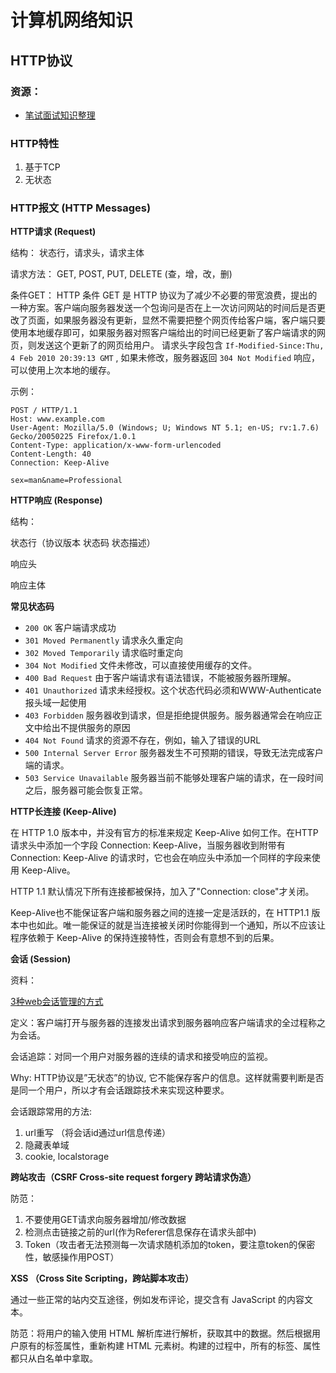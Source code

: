计算机网络知识
===
## HTTP协议

### 资源： 

* [笔试面试知识整理](https://hit-alibaba.github.io/interview/)

### HTTP特性

1. 基于TCP
2. 无状态


### HTTP报文 (HTTP Messages)

__HTTP请求 (Request)__

结构： 状态行，请求头，请求主体

请求方法： GET, POST, PUT, DELETE (查，增，改，删)

条件GET： HTTP 条件 GET 是 HTTP 协议为了减少不必要的带宽浪费，提出的一种方案。客户端向服务器发送一个包询问是否在上一次访问网站的时间后是否更改了页面，如果服务器没有更新，显然不需要把整个网页传给客户端，客户端只要使用本地缓存即可，如果服务器对照客户端给出的时间已经更新了客户端请求的网页，则发送这个更新了的网页给用户。
请求头字段包含 ``` If-Modified-Since:Thu, 4 Feb 2010 20:39:13 GMT ``` , 如果未修改，服务器返回 ``` 304 Not Modified ``` 响应，可以使用上次本地的缓存。

示例：
```
POST / HTTP/1.1
Host: www.example.com
User-Agent: Mozilla/5.0 (Windows; U; Windows NT 5.1; en-US; rv:1.7.6)
Gecko/20050225 Firefox/1.0.1
Content-Type: application/x-www-form-urlencoded
Content-Length: 40
Connection: Keep-Alive

sex=man&name=Professional  
```

__HTTP响应 (Response)__

结构：

状态行（协议版本 状态码 状态描述）

响应头

响应主体

**常见状态码**

* ```200 OK``` 客户端请求成功
* ```301 Moved Permanently``` 请求永久重定向
* ```302 Moved Temporarily``` 请求临时重定向
* ```304 Not Modified``` 文件未修改，可以直接使用缓存的文件。
* ```400 Bad Request``` 由于客户端请求有语法错误，不能被服务器所理解。
* ```401 Unauthorized``` 请求未经授权。这个状态代码必须和WWW-Authenticate报头域一起使用
* ```403 Forbidden``` 服务器收到请求，但是拒绝提供服务。服务器通常会在响应正文中给出不提供服务的原因
* ```404 Not Found``` 请求的资源不存在，例如，输入了错误的URL
* ```500 Internal Server Error``` 服务器发生不可预期的错误，导致无法完成客户端的请求。
* ```503 Service Unavailable``` 服务器当前不能够处理客户端的请求，在一段时间之后，服务器可能会恢复正常。

__HTTP长连接 (Keep-Alive)__

在 HTTP 1.0 版本中，并没有官方的标准来规定 Keep-Alive 如何工作。在HTTP请求头中添加一个字段 Connection: Keep-Alive，当服务器收到附带有 Connection: Keep-Alive 的请求时，它也会在响应头中添加一个同样的字段来使用 Keep-Alive。

HTTP 1.1 默认情况下所有连接都被保持，加入了"Connection: close"才关闭。

Keep-Alive也不能保证客户端和服务器之间的连接一定是活跃的，在 HTTP1.1 版本中也如此。唯一能保证的就是当连接被关闭时你能得到一个通知，所以不应该让程序依赖于 Keep-Alive 的保持连接特性，否则会有意想不到的后果。

__会话 (Session)__

资料：

[3种web会话管理的方式](http://www.cnblogs.com/lyzg/p/6067766.html)

定义：客户端打开与服务器的连接发出请求到服务器响应客户端请求的全过程称之为会话。

会话追踪：对同一个用户对服务器的连续的请求和接受响应的监视。

Why: HTTP协议是”无状态”的协议, 它不能保存客户的信息。这样就需要判断是否是同一个用户，所以才有会话跟踪技术来实现这种要求。

会话跟踪常用的方法:

1. url重写 （将会话id通过url信息传递）
2. 隐藏表单域
3. cookie, localstorage

__跨站攻击（CSRF Cross-site request forgery 跨站请求伪造）__

防范：

1. 不要使用GET请求向服务器增加/修改数据
2. 检测点击链接之前的url(作为Referer信息保存在请求头部中)
3. Token（攻击者无法预测每一次请求随机添加的token，要注意token的保密性，敏感操作用POST）

__XSS （Cross Site Scripting，跨站脚本攻击）__

通过一些正常的站内交互途径，例如发布评论，提交含有 JavaScript 的内容文本。

防范：将用户的输入使用 HTML 解析库进行解析，获取其中的数据。然后根据用户原有的标签属性，重新构建 HTML 元素树。构建的过程中，所有的标签、属性都只从白名单中拿取。
